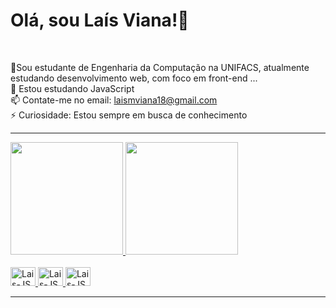 <div> 
<h1>Olá, sou Laís Viana!👋</h1>  <br>

📖Sou estudante de Engenharia da Computação na UNIFACS, atualmente estudando desenvolvimento web, com foco em front-end ... <br>
🌱 Estou estudando JavaScript <br>
📫 Contate-me no email: laismviana18@gmail.com <br>
⚡ Curiosidade: Estou sempre em busca de conhecimento 
  <hr>
  
<div> 

<div allign="center">

  <a href="https://github.com/LaisMagalhaesViana">
  <img height="180em" src="https://github-readme-stats.vercel.app/api?username=LaisMagalhaesViana&show_icons=true&theme=panda&include_all_commits=true&count_private=true"/>
  <img height="180em" src="https://github-readme-stats.vercel.app/api/top-langs/?username=LaisMagalhaesViana&layout=compact&langs_count=7&theme=panda"/>
  
</div>

<br>
  
<div>
  
  <img allign="center" alt="Lais-JS" height="30" width="40" src="https://cdn.jsdelivr.net/gh/devicons/devicon/icons/javascript/javascript-original.svg" />
  <img allign="center" alt="Lais-JS" height="30" width="40" src="https://cdn.jsdelivr.net/gh/devicons/devicon/icons/html5/html5-original.svg" />
  <img allign="center" alt="Lais-JS" height="30" width="40" src="https://cdn.jsdelivr.net/gh/devicons/devicon/icons/css3/css3-original.svg" />
            
</div>
<hr>

